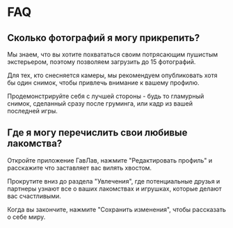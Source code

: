 # FAQ

## Сколько фотографий я могу прикрепить?

Мы знаем, что вы хотите похвататься своим потрясающим пушистым
экстерьером, поэтому позволяем загрузить до 15 фотографий.

Для тех, кто снесняется камеры, мы рекомендуем опубликовать хотя бы
один снимок, чтобы привлечь внимание к вашему профилю.

Продемонстрируйте себя с лучшей стороны - будь то гламурный снимок,
сделанный сразу после груминга, или кадр из вашей последней игры.

## Где я могу перечислить свои любивые лакомства?

Откройте приложение ГавЛав, нажмите "Редактировать профиль" и расскажите что заставляет вас вилять хвостом.

Прокрутите вниз до раздела "Увлечения", где потенциальные
друзья и партнеры узнают все о ваших лакомствах и игрушках, которые делают вас счастливыми.

Когда вы закончите, нажмите "Сохранить изменения", чтобы рассказать о себе миру.